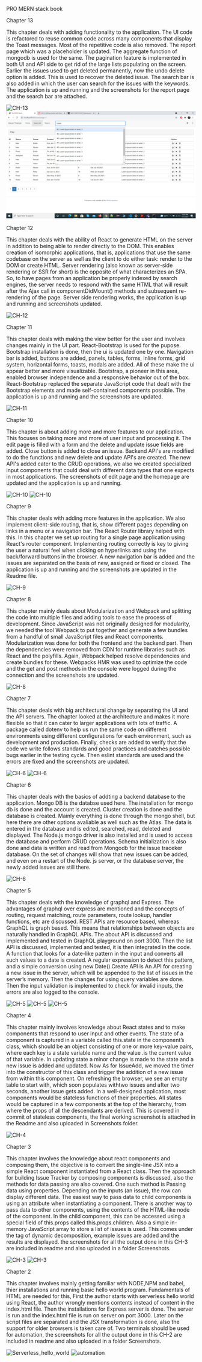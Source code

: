 PRO MERN stack book

Chapter 13

This chapter deals with adding functionality to the application. The UI code is refactored to reuse common code across many components that display the Toast messages. Most of the repetitive code is also removed. The report page which was a placeholder is updated. The aggregate function of mongodb is used for the same. The pagination feature is implemented in both UI and API side to get rid of the large lists populating on the screen. Earlier the issues used to get deleted permanently, now the undo delete option is added. This is used to recover the deleted issue. The search bar is also added in which the user can search for the issues with the keywords. The application is up and running and the screenshots for the report page and the search bar are attached.

![CH-13](https://github.ccs.neu.edu/NEU-CS5610-SU21/SahaiAyush-book/blob/master/Screenshots/ch-13.JPG)
![CH-13](/Screenshots/ch-13-1.JPG)

Chapter 12

This chapter deals with the ability of React to generate HTML on the server in addition to being able to render directly to the DOM. This enables creation of isomorphic applications, that is, applications that use the same codebase on the server as well as the client to do either task: render to the DOM or create HTML. Server rendering (also known as server-side rendering or SSR for short) is the opposite of what characterizes an SPA. So, to have pages from an application be properly indexed by search engines, the server needs to respond with the same HTML that will result after the Ajax call in componentDidMount() methods and subsequent re-rendering of the page.
Server side rendering works, the application is up and running and screenshots updated.

![CH-12](https://github.ccs.neu.edu/NEU-CS5610-SU21/SahaiAyush-book/blob/master/Screenshots/ch-12.JPG)

Chapter 11

This chapter deals with making the view better for the user and involves changes mainly in the UI part. React-Bootstrap is used for the pupose. Bootstrap installation is done, then the ui is updated one by one. Navigation bar is added, buttons are added, panels, tables, forms, inline forms, grid system, horizontal forms, toasts, modals are added. All of these make the ui appear better and more visualizable. Bootstrap, a pioneer in this area, enabled browser independence and a responsive behavior out of the box. React-Bootstrap replaced the separate JavaScript code that dealt with the Bootstrap elements and made self-contained components possible. The application is up and running and the screenshots are updated.

![CH-11](https://github.ccs.neu.edu/NEU-CS5610-SU21/SahaiAyush-book/blob/master/Screenshots/ch-11-1.JPG)

Chapter 10

This chapter is about adding more and more features to our application. This focuses on taking more and more of user input and processing it. The edit page is filled with a form and the delete and update issue fields are added. Close button is added to close an issue. Backend API's are modified to do the functions and new delete and update API's are created. The new API's added cater to the CRUD operations, we also we created specialized input components that could deal with different data types that one expects in most applications. The screenshots of edit page and the homepage are updated and the application is up and running.

![CH-10](https://github.ccs.neu.edu/NEU-CS5610-SU21/SahaiAyush-book/blob/master/Screenshots/ch-10.JPG)
![CH-10](https://github.ccs.neu.edu/NEU-CS5610-SU21/SahaiAyush-book/blob/master/Screenshots/ch-10.1.JPG)

Chapter 9

This chapter deals with adding more features in the application. We also implement client-side routing, that is, show different pages depending on links in a menu or a navigation bar. The React Router library helped with this. In this chapter we set up routing for a single page application using React's router component. Implementing routing correctly is key to giving the user a natural feel when clicking on hyperlinks and using the back/forward buttons in the browser. A new navigation bar is added and the issues are separated on the basis of new, assigned or fixed or closed. The application is up and running and the screenshots are updated in the Readme file.

![CH-9](https://github.ccs.neu.edu/NEU-CS5610-SU21/SahaiAyush-book/blob/master/Screenshots/ch-9.JPG)

Chapter 8

This chapter mainly deals about Modularization and Webpack and splitting the code into multiple files and adding tools to ease the process of development. Since JavaScript was not originally designed for modularity, we needed the tool Webpack to put together and
generate a few bundles from a handful of small JavaScript files and React components. Modularization was done for both the frontend and the backend part. Then the dependencies were removed from CDN for runtime libraries such as React and the polyfills. Again,
Webpack helped resolve dependencies and create bundles for these. Webpacks HMR was used to optimize the code and the get and post methods in the console were logged during the connection and the screenshots are updated.

![CH-8](https://github.ccs.neu.edu/NEU-CS5610-SU21/SahaiAyush-book/blob/master/Screenshots/ch-8.JPG)

Chapter 7

This chapter deals with big architectural change by separating the UI and the API servers. The chapter looked at the architecture and makes it more flexible so that it can cater to larger applications with lots of traffic. A package called dotenv to help us run the same code on different environments using different configurations for each environment, such as development and production.
Finally, checks are added to verify that the code we write follows standards and good practices and catches possible bugs earlier in the testing cycle. Then eslint standards are used and the errors are fixed and the screenshots are updated.

![CH-6](https://github.ccs.neu.edu/NEU-CS5610-SU21/SahaiAyush-book/blob/master/Screenshots/ch7-1.JPG)
![CH-6](https://github.ccs.neu.edu/NEU-CS5610-SU21/SahaiAyush-book/blob/master/Screenshots/ch7-2.JPG)

Chapter 6

This chapter deals with the basics of addting a backend database to the application. Mongo DB is the databse used here. The installation for mongo db is done and the account is created. Cluster creation is done and the database is created. Mainly everything is done through the mongo shell, but here there are other options avaliable as well such as the Atlas. The data is entered in the database and is edited, searched, read, deleted and displayed. The Node.js mongo driver is also installed and is used to access the database and perform CRUD operations. Schema initialization is also done and data is written and read from Mongodb for the issue traceker database. On the set of changes will show that new issues can be added, and even on a restart of the Node. js server, or the database server, the newly added issues are still there.

![CH-6](https://github.ccs.neu.edu/NEU-CS5610-SU21/SahaiAyush-book/blob/master/Screenshots/mongo-read.JPG)


Chapter 5

This chapter deals with the knowledge of graphql and Express. The advantages of graphql over express are mentioned and the concepts of routing, request matching, route parameters, route lookup, handler functions, etc are discussed. REST APIs are resource based, whereas GraphQL is graph based. This means that relationships between objects are naturally handled in GraphQL APIs. The about API is discussed and implemented and tested in GraphQL playground on port 3000. Then the list API is discussed, implemented and tested, it is then integrated in the code. A function that looks for a date-like pattern in the input and converts all such values to a date is created. A regular expression to detect this pattern, and a simple conversion using new Date().Create API is An API for creating a new issue in the server, which will be appended to the list of issues in the server’s memory. Then the changes for using query variables are done. Then the input validation is implemented to check for invalid inputs, the errors are also logged to the console.

![CH-5](https://github.ccs.neu.edu/NEU-CS5610-SU21/SahaiAyush-book/blob/master/Screenshots/ch5.JPG)
![CH-5](https://github.ccs.neu.edu/NEU-CS5610-SU21/SahaiAyush-book/blob/master/Screenshots/ch5-4.JPG)
![CH-5](https://github.ccs.neu.edu/NEU-CS5610-SU21/SahaiAyush-book/blob/master/Screenshots/ch5-5.JPG)


Chapter 4

This chapter mainly involves knowledge about React states and to make components that respond to user input and other events. The state of a component is captured in a variable called this.state in the component’s class, which should be an object consisting of one or more key-value pairs, where each key is a state variable name and the value .is the current value of that variable. In updating state a minor change is made to the state and a new issue is added and updated. Now As for IssueAdd, we  moved the timer into the constructor of this class and trigger the addition of a new issue from within this component. On refreshing the browser, we see an empty table to start with, which soon populates withtwo issues and after two seconds, another issue gets added. In a well-designed application, most components would be stateless functions of their properties. All states would be captured in a few components at the top of the hierarchy, from where the props of all the descendants are derived. This is covered in commit of stateless components, the final working screenshot is attached in the Readme and also uploaded in Screenshots folder.

![CH-4](https://github.ccs.neu.edu/NEU-CS5610-SU21/SahaiAyush-book/blob/master/Screenshots/ch4.JPG)


Chapter 3

This chapter involves the knowledge about react components and composing them, the objective is to convert the single-line JSX into a simple React component instantiated
from a React class. Then the approach for building Issue Tracker by composing components is discussed, also the methods for data passing are also covered. One such method is Passing data using properties. Depending on the inputs (an issue), the row can display different data. The easiest way to pass data to child components is using an attribute when instantiating a component. There is another way to pass data to other components, using the contents of the HTML-like node of the component. In the child component, this can be accessed using a special field of this.props called this.props.children. Also a simple in-memory JavaScript array to store a list of issues is used. This comes under the tag of dynamic decomposition, example issues are added and the results are displayed. the screenshots for all the output done in this CH-3 are included in readme and also uploaded in a folder Screenshots.

![CH-3](https://github.ccs.neu.edu/NEU-CS5610-SU21/SahaiAyush-book/blob/master/Screenshots/ch_3_react_comp.JPG)
![CH-3](https://github.ccs.neu.edu/NEU-CS5610-SU21/SahaiAyush-book/blob/master/Screenshots/ch_3_final.JPG)

Chapter 2 


This chapter involves mainly getting familiar with NODE,NPM and babel, thier installations and running basic hello world program. Fundamentals of HTML are needed for this, First the author starts with serverless hello world using React, the author wrongly mentions contents instead of content in the index.html file. Then the installations for Express server is done. The server is run and the index.html file is run on server on port 3000. Later on the script files are separated and the JSX transformation is done, also the support for older browsers is taken care of.
Two terminals should be used for automation, the screenshots for all the output done in this CH-2 are included in readme and also uploaded in a folder Screenshots.

![Serverless_hello_world](https://github.ccs.neu.edu/NEU-CS5610-SU21/SahaiAyush-book/blob/master/Screenshots/Serverless_hello_world.jpeg.JPG)
![automation](https://github.ccs.neu.edu/NEU-CS5610-SU21/SahaiAyush-book/blob/master/Screenshots/ch2_4(automation).jpeg.JPG)




